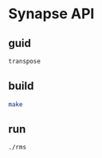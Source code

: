 # Synapse API

## guid

```bash
transpose
```

## build

```bash
make
```

## run

```bash
./rms
```
